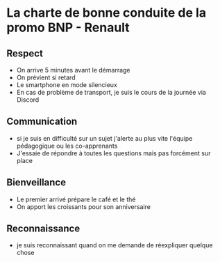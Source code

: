 # La charte de bonne conduite de la promo BNP - Renault

## Respect

- On arrive 5 minutes avant le démarrage
- On prévient si retard
- Le smartphone en mode silencieux
- En cas de problème de transport, je suis le cours de la journée via Discord

## Communication
- si je suis en difficulté sur un sujet j'alerte au plus vite l'équipe pédagogique ou les co-apprenants
- J'essaie de répondre à toutes les questions mais pas forcément sur place

## Bienveillance

- Le premier arrivé prépare le café et le thé
- On apport les croissants pour son anniversaire
   
## Reconnaissance

- je suis reconnaissant quand on me demande de réexpliquer quelque chose
